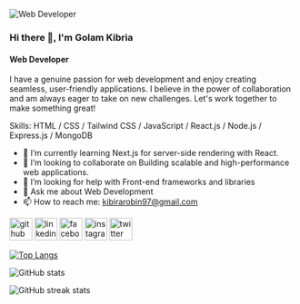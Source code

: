 ![Web Developer](https://i.ibb.co/nsD2ZpP/Black-and-White-Gradient-Personal-Linked-In-Banner.png)
### Hi there 👋, I'm Golam Kibria
#### Web Developer

I have a genuine passion for web development and enjoy creating seamless, user-friendly applications. I believe in the power of collaboration and am always eager to take on new challenges. Let's work together to make something great!

Skills: HTML / CSS / Tailwind CSS / JavaScript  / React.js / Node.js / Express.js / MongoDB

- 🌱 I’m currently learning Next.js for server-side rendering with React. 
- 👯 I’m looking to collaborate on Building scalable and high-performance web applications. 
- 🤔 I’m looking for help with Front-end frameworks and libraries 
- 💬 Ask me about Web Development 
- 📫 How to reach me: kibirarobin97@gmail.com 


[<img src='https://cdn.jsdelivr.net/npm/simple-icons@3.0.1/icons/github.svg' alt='github' height='40'>](https://github.com/kibriarobin97)  [<img src='https://cdn.jsdelivr.net/npm/simple-icons@3.0.1/icons/linkedin.svg' alt='linkedin' height='40'>](https://www.linkedin.com/in/nkedin.com/in/golam-kibria97/)  [<img src='https://cdn.jsdelivr.net/npm/simple-icons@3.0.1/icons/facebook.svg' alt='facebook' height='40'>](https://www.facebook.com/https://www.facebook.com/kibriarobin1)  [<img src='https://cdn.jsdelivr.net/npm/simple-icons@3.0.1/icons/instagram.svg' alt='instagram' height='40'>](https://www.instagram.com/https://www.instagram.com/m._robin/)  [<img src='https://cdn.jsdelivr.net/npm/simple-icons@3.0.1/icons/twitter.svg' alt='twitter' height='40'>](https://twitter.com/https://twitter.com/KibriaRobin1)  

[![Top Langs](https://github-readme-stats.vercel.app/api/top-langs/?username=kibriarobin97)](https://github.com/anuraghazra/github-readme-stats)

![GitHub stats](https://github-readme-stats.vercel.app/api?username=kibriarobin97&show_icons=true)  

![GitHub streak stats](https://streak-stats.demolab.com/?user=kibriarobin97)  

